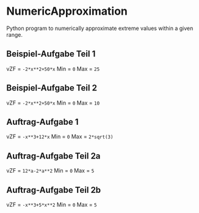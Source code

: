 # NumericApproximation
Python program to numerically approximate extreme values within a given range.

## Beispiel-Aufgabe Teil 1
vZF = `-2*x**2+50*x`
Min = `0`
Max = `25`

## Beispiel-Aufgabe Teil 2
vZF = `-2*x**2+50*x`
Min = `0`
Max = `10`

## Auftrag-Aufgabe 1
vZF = `-x**3+12*x`
Min = `0`
Max = `2*sqrt(3)`

## Auftrag-Aufgabe Teil 2a
vZF = `12*a-2*a**2`
Min = `0`
Max = `5`

## Auftrag-Aufgabe Teil 2b
vZF = `-x**3+5*x**2`
Min = `0`
Max = `5`
